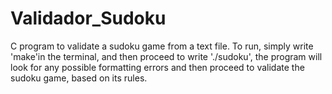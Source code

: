 # Validador_Sudoku
 C program to validate a sudoku game from a text file. To run, simply write 'make'in the terminal, and then proceed to write './sudoku', the program will look for any possible formatting errors and then proceed to validate the sudoku game, based on its rules.
